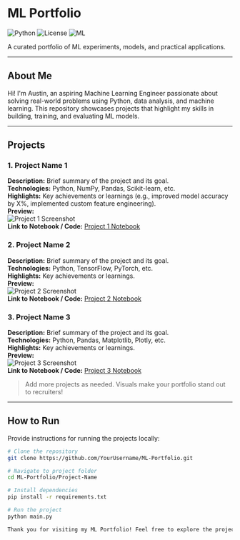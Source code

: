 # ML Portfolio

![Python](https://img.shields.io/badge/Python-3.11-blue) ![License](https://img.shields.io/badge/License-MIT-green) ![ML](https://img.shields.io/badge/Machine%20Learning-Portfolio-orange)

A curated portfolio of ML experiments, models, and practical applications.

---

## About Me
Hi! I'm Austin, an aspiring Machine Learning Engineer passionate about solving real-world problems using Python, data analysis, and machine learning. This repository showcases projects that highlight my skills in building, training, and evaluating ML models.

---

## Projects

### 1. **Project Name 1**
**Description:** Brief summary of the project and its goal.  
**Technologies:** Python, NumPy, Pandas, Scikit-learn, etc.  
**Highlights:** Key achievements or learnings (e.g., improved model accuracy by X%, implemented custom feature engineering).  
**Preview:**  
![Project 1 Screenshot](https://via.placeholder.com/600x300.png?text=Project+1+Screenshot)  
**Link to Notebook / Code:** [Project 1 Notebook](link-to-your-notebook)

### 2. **Project Name 2**
**Description:** Brief summary of the project and its goal.  
**Technologies:** Python, TensorFlow, PyTorch, etc.  
**Highlights:** Key achievements or learnings.  
**Preview:**  
![Project 2 Screenshot](https://via.placeholder.com/600x300.png?text=Project+2+Screenshot)  
**Link to Notebook / Code:** [Project 2 Notebook](link-to-your-notebook)

### 3. **Project Name 3**
**Description:** Brief summary of the project and its goal.  
**Technologies:** Python, Pandas, Matplotlib, Plotly, etc.  
**Highlights:** Key achievements or learnings.  
**Preview:**  
![Project 3 Screenshot](https://via.placeholder.com/600x300.png?text=Project+3+Screenshot)  
**Link to Notebook / Code:** [Project 3 Notebook](link-to-your-notebook)

> Add more projects as needed. Visuals make your portfolio stand out to recruiters!

---

## How to Run
Provide instructions for running the projects locally:

```bash
# Clone the repository
git clone https://github.com/YourUsername/ML-Portfolio.git

# Navigate to project folder
cd ML-Portfolio/Project-Name

# Install dependencies
pip install -r requirements.txt

# Run the project
python main.py

Thank you for visiting my ML Portfolio! Feel free to explore the projects and reach out with any questions.
